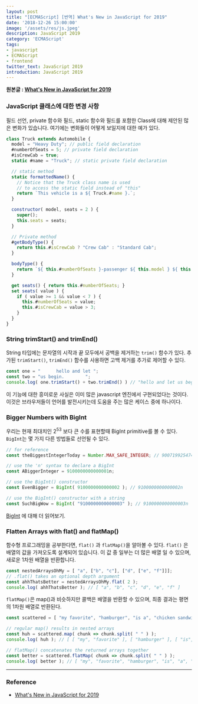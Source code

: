 ```yaml
---
layout: post
title: "[ECMAScript] [번역] What's New in JavaScript for 2019"
date: '2018-12-26 15:00:00'
image: '/assets/res/js.jpeg'
description: JavaScript 2019
category: 'ECMAScript'
tags:
- javascript
- ECMAScript
- frontend
twitter_text: JavaScript 2019
introduction: JavaScript 2019
---
```


**원본글 : [What's New in JavaScript for 2019]("https://developer.okta.com/blog/2019/01/22/whats-new-in-es2019/")**


### JavaScript 클래스에 대한 변경 사항

필드 선언, private 함수와 필드, static 함수와 필드를 포함한 Class에 대해 제안된 많은 변화가 있습니다. 여기에는 변화들이 어떻게 보일지에 대한 예가 있다.

```js
class Truck extends Automobile {
  model = "Heavy Duty"; // public field declaration
  #numberOfSeats = 5; // private field declaration
  #isCrewCab = true;
  static #name = "Truck"; // static private field declaration

  // static method
  static formattedName() {
    // Notice that the Truck class name is used
    // to access the static field instead of "this"
    return `This vehicle is a ${ Truck.#name }.`;
  }

  constructor( model, seats = 2 ) {
    super();
    this.seats = seats;
  }

  // Private method
  #getBodyType() {
    return this.#isCrewCab ? "Crew Cab" : "Standard Cab";
  }

  bodyType() {
    return `${ this.#numberOfSeats }-passenger ${ this.model } ${ this.#getBodyType() }`;
  }

  get seats() { return this.#numberOfSeats; }
  set seats( value ) {
    if ( value >= 1 && value < 7 ) {
      this.#numberOfSeats = value;
      this.#isCrewCab = value > 3;
    }
  }
}
```

### String trimStart() and trimEnd()

String 타입에는 문자열의 시작과 끝 모두에서 공백을 제거하는 `trim()` 함수가 있다. 추가된 `trimStart()`, `trimEnd()` 함수를 사용하면 고백 제거를 추가로 제어할 수 있다.

```js
const one = "      hello and let ";
const two = "us begin.        ";
console.log( one.trimStart() + two.trimEnd() ) // "hello and let us begin."
```

이 기능에 대한 흥미로운 사실은 이미 많은 javascript 엔진에서 구현되었다는 것이다. 이것은 브라우저들이 언어를 발전시키는데 도움을 주는 많은 케이스 중에 하나이다.


### Bigger Numbers with BigInt

우리는 현재 최대치인 2<sup>53</sup> 보다 큰 수를 표현할때 BigInt primitive를 볼 수 있다.
`BigInt`는 몇 가지 다른 방법들로 선언될 수 있다.

```js
// for reference
const theBiggestIntegerToday = Number.MAX_SAFE_INTEGER; // 9007199254740991

// use the 'n' syntax to declare a BigInt
const ABiggerInteger = 9100000000000001n;

// use the BigInt() constructor
const EvenBigger = BigInt( 9100000000000002 ); // 9100000000000002n

// use the BigInt() constructor with a string
const SuchBigWow = BigInt( "9100000000000003" ); // 9100000000000003n
```

[BigInt](https://developers.google.com/web/updates/2018/05/bigint) 에 대해 더 읽어보기.


### Flatten Arrays with flat() and flatMap()

함수형 프로그래밍을 공부한다면, `flat()` 과 `flatMap()`을 알아볼 수 있다. `flat()` 은 배열의 값을 가져오도록 설계되어 있습니다. 이 값 중 일부는 더 많은 배열 일 수 있으며, 새로운 1차원 배열을 반환합니다.


```js
const nestedArraysOhMy = [ "a", ["b", "c"], ["d", ["e", "f"]]];
// .flat() takes an optional depth argument
const ahhThatsBetter = nestedArraysOhMy.flat( 2 );
console.log( ahhThatsBetter ); // [ "a", "b", "c", "d", "e", "f" ]
```

`flatMap()`은 map()과 비슷하지만 콜백은 배열을 반환할 수 있으며, 최종 결과는 평면의 1차원 배열로 반환된다.

```js
const scattered = [ "my favorite", "hamburger", "is a", "chicken sandwich" ];

// regular map() results in nested arrays
const huh = scattered.map( chunk => chunk.split( " " ) );
console.log( huh ); // [ [ "my", "favorite" ], [ "hamburger" ], [ "is", "a" ], [ "chicken", "sandwich" ] ]

// flatMap() concatenates the returned arrays together
const better = scattered.flatMap( chunk => chunk.split( " " ) );
console.log( better ); // [ "my", "favorite", "hamburger", "is", "a", "chicken", "sandwich" ]
```



-----
### Reference
- <a href="https://developer.okta.com/blog/2019/01/22/whats-new-in-es2019/">What's New in JavaScript for 2019</a>
